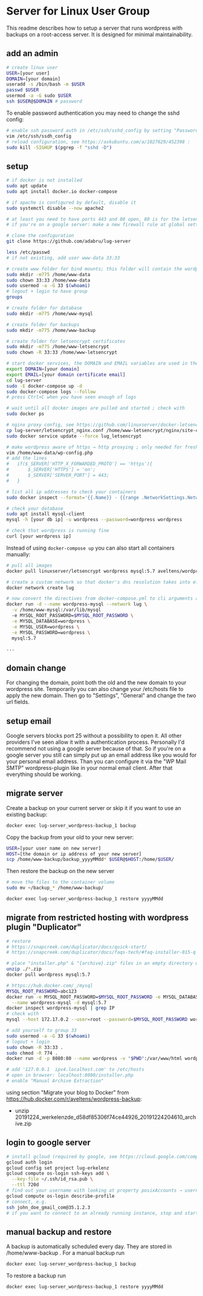 # Server for Linux User Group

This readme describes how to setup a server that runs wordpress with backups on a root-access server. It is designed for minimal maintainability.

## add an admin

```sh
# create linux user
USER=[your user]
DOMAIN=[your domain]
useradd -s /bin/bash -m $USER
passwd $USER
usermod -a -G sudo $USER
ssh $USER@$DOMAIN # password
```

To enable password authentication you may need to change the sshd config:

```sh
# enable ssh password auth in /etc/ssh/sshd_config by setting "PasswordAuthentication" to "yes"
vim /etc/ssh/ssdh_config
# reload configuration, see https://askubuntu.com/a/1027629/452398 :
sudo kill -SIGHUP $(pgrep -f "sshd -D")
```

## setup

```sh
# if docker is not installed
sudo apt update
sudo apt install docker.io docker-compose

# if apache is configured by default, disable it
sudo systemctl disable --now apache2

# at least you need to have ports 443 and 80 open, 80 is for the letsencrypt authentication challenge
# if you're on a google server: make a new firewall rule at global settings → "VPC network" → "Firewall rules" to allow all (eases development on this server)

# clone the configuration
git clone https://github.com/adabru/lug-server

less /etc/passwd
# if not existing, add user www-data 33:33

# create www folder for bind mounts; this folder will contain the wordpress installation
sudo mkdir -m775 /home/www-data
sudo chown 33:33 /home/www-data
sudo usermod -a -G 33 $(whoami)
# logout + login to have group
groups

# create folder for database
sudo mkdir -m775 /home/www-mysql

# create folder for backups
sudo mkdir -m775 /home/www-backup

# create folder for letsencrypt certificates
sudo mkdir -m775 /home/www-letsencrypt
sudo chown -R 33:33 /home/www-letsencrypt

# start docker services, the DOMAIN and EMAIL variables are used in the docker-compose.yml
export DOMAIN=[your domain]
export EMAIL=[your domain certificate email]
cd lug-server
sudo -E docker-compose up -d
sudo docker-compose logs --follow
# press Ctrl+C when you have seen enough of logs

# wait until all docker images are pulled and started ; check with
sudo docker ps

# nginx proxy config, see https://github.com/linuxserver/docker-letsencrypt/blob/master/README.md#site-config-and-reverse-proxy
cp lug-server/letsencrypt_nginx.conf /home/www-letsencrypt/nginx/site-confs/default
sudo docker service update --force lug_letsencrypt

# make wordpress aware of https → http proxying ; only needed for fresh wordpress installation
vim /home/www-data/wp-config.php
# add the lines
#   if($_SERVER['HTTP_X_FORWARDED_PROTO'] == 'https'){
#       $_SERVER['HTTPS'] = 'on';
#       $_SERVER['SERVER_PORT'] = 443;
#   }

# list all ip addresses to check your containers
sudo docker inspect --format='{{.Name}} - {{range .NetworkSettings.Networks}}{{.IPAddress}}{{end}}' $(sudo docker ps -q)

# check your database
sudo apt install mysql-client
mysql -h [your db ip] -u wordpress --password=wordpress wordpress

# check that wordpress is running fine
curl [your wordpress ip]
```

Instead of using `docker-compose up` you can also start all containers manually:

```sh
# pull all images
docker pull linuxserver/letsencrypt wordpress mysql:5.7 aveltens/wordpress-backup

# create a custom network so that docker's dns resolution takes into effect
docker network create lug

# now convert the directives from docker-compose.yml to cli arguments and add the container to the lug networt, e.g.
docker run -d --name wordpress-mysql --network lug \
  -v /home/www-mysql:/var/lib/mysql
  -e MYSQL_ROOT_PASSWORD=$MYSQL_ROOT_PASSWORD \
  -e MYSQL_DATABASE=wordpress \
  -e MYSQL_USER=wordpress \
  -e MYSQL_PASSWORD=wordpress \
  mysql:5.7

...
```

## domain change

For changing the domain, point both the old and the new domain to your wordpress site. Temporarily you can also change your /etc/hosts file to apply the new domain. Then go to "Settings", "General" and change the two url fields.

## setup email

Google servers blocks port 25 without a possibility to open it. All other providers I've seen allow it with a authentication process. Personally I'd recommend not using a google server because of that. So if you're on a google server you still can simply put up an email address like you would for your personal email address. Than you can configure it via the "WP Mail SMTP" wordpress-plugin like in your normal email client. After that everything should be working.

## migrate server

Create a backup on your current server or skip it if you want to use an existing backup:

```sh
docker exec lug-server_wordpress-backup_1 backup
```

Copy the backup from your old to your new server:

```sh
USER=[your user name on new server]
HOST=[the domain or ip address of your new server]
scp /home/www-backup/backup_yyyyMMdd* $USER@$HOST:/home/$USER/
```

Then restore the backup on the new server

```sh
# move the files to the container volume
sudo mv ~/backup_* /home/www-backup/

docker exec lug-server_wordpress-backup_1 restore yyyyMMdd
```

## migrate from restricted hosting with wordpress plugin "Duplicator"

```sh
# restore
# https://snapcreek.com/duplicator/docs/quick-start/
# https://snapcreek.com/duplicator/docs/faqs-tech/#faq-installer-015-q

# place "installer.php" & "{archive}.zip" files in an empty directory where you wish to install your site
unzip ./*.zip
docker pull wordpress mysql:5.7

# https://hub.docker.com/_/mysql
MYSQL_ROOT_PASSWORD=abc123
docker run -e MYSQL_ROOT_PASSWORD=$MYSQL_ROOT_PASSWORD -e MYSQL_DATABASE=wordpress -e MYSQL_USER=wordpress -e MYSQL_PASSWORD=wordpress_pass \
  --name wordpress-mysql -d mysql:5.7
docker inspect wordpress-mysql | grep IP
# check with
mysql --host 172.17.0.2 --user=root --password=$MYSQL_ROOT_PASSWORD wordpress

# add yourself to group 33
sudo usermod -a -G 33 $(whoami)
# logout + login
sudo chown -R 33:33 .
sudo chmod -R 774 .
docker run -d -p 8080:80 --name wordpress -v "$PWD":/var/www/html wordpress

# add '127.0.0.1  ipv4.localhost.com' to /etc/hosts
# open in browser: localhost:8080/installer.php
# enable "Manual Archive Extraction"
```

using section "Migrate your blog to Docker" from https://hub.docker.com/r/aveltens/wordpress-backup:
  - unzip 20191224_werkelenzde_d58df85306f74ce44926_20191224204610_archive.zip

## login to google server

```sh
# install gcloud (required by google, see https://cloud.google.com/compute/docs/instances/managing-instance-access#add_oslogin_keys)
gcloud auth login
gcloud config set project lug-erkelenz
gcloud compute os-login ssh-keys add \
  --key-file ~/.ssh/id_rsa.pub \
  --ttl 720d
# find out your username with looking at property posixAccounts → username
gcloud compute os-login describe-profile
# connect, e.g.
ssh john_doe_gmail_com@35.1.2.3
# if you want to connect to an already running instance, stop and start may be necessary, see https://stackoverflow.com/a/47335883/6040478
```

## manual backup and restore

A backup is automatically scheduled every day. They are stored in /home/www-backup . For a manual backup run

```sh
docker exec lug-server_wordpress-backup_1 backup
```

To restore a backup run

```sh
docker exec lug-server_wordpress-backup_1 restore yyyyMMdd
```

